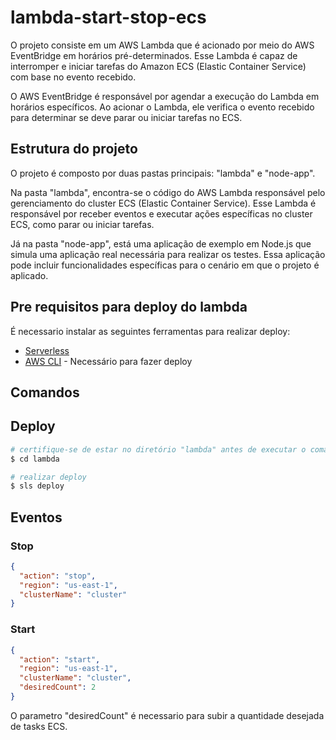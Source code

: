 # lambda-start-stop-ecs

<p>O projeto consiste em um AWS Lambda que é acionado por meio do AWS EventBridge em horários pré-determinados. Esse Lambda é capaz de interromper e iniciar tarefas do Amazon ECS (Elastic Container Service) com base no evento recebido.</p>

<p>O AWS EventBridge é responsável por agendar a execução do Lambda em horários específicos. Ao acionar o Lambda, ele verifica o evento recebido para determinar se deve parar ou iniciar tarefas no ECS.</p>

## Estrutura do projeto

<p>O projeto é composto por duas pastas principais: "lambda" e "node-app".</p>

<p>Na pasta "lambda", encontra-se o código do AWS Lambda responsável pelo gerenciamento do cluster ECS (Elastic Container Service). Esse Lambda é responsável por receber eventos e executar ações específicas no cluster ECS, como parar ou iniciar tarefas.</p>

<p>Já na pasta "node-app", está uma aplicação de exemplo em Node.js que simula uma aplicação real necessária para realizar os testes. Essa aplicação pode incluir funcionalidades específicas para o cenário em que o projeto é aplicado.</p>


## Pre requisitos para deploy do lambda

É necessario instalar as seguintes ferramentas para realizar deploy:

* [Serverless](https://www.serverless.com/framework/docs/getting-started)
* [AWS CLI](https://docs.aws.amazon.com/pt_br/cli/latest/userguide/getting-started-install.html) - Necessário para fazer deploy



## Comandos

## Deploy

```bash
# certifique-se de estar no diretório "lambda" antes de executar o comando.
$ cd lambda

# realizar deploy
$ sls deploy
```

## Eventos

### Stop

```json
{
  "action": "stop",
  "region": "us-east-1",
  "clusterName": "cluster"
}
```

### Start
```json
{
  "action": "start",
  "region": "us-east-1",
  "clusterName": "cluster",
  "desiredCount": 2
}
```
O parametro "desiredCount" é necessario para subir a quantidade desejada de tasks ECS.
